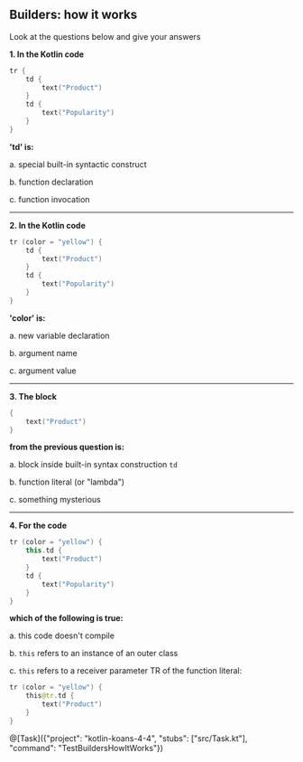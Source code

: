 ## Builders: how it works

Look at the questions below and give your answers

**1. In the Kotlin code**

```kotlin
tr {
    td {
        text("Product")
    }
    td {
        text("Popularity")
    }
}
```

**'td' is:**

a. special built-in syntactic construct

b. function declaration

c. function invocation

***

**2. In the Kotlin code**

```kotlin
tr (color = "yellow") {
    td {
        text("Product")
    }
    td {
        text("Popularity")
    }
}
```

**'color' is:**

a. new variable declaration

b. argument name

c. argument value

***

**3. The block**

```kotlin
{
    text("Product")
}
```

**from the previous question is:**

a. block inside built-in syntax construction `td`

b. function literal (or "lambda")

c. something mysterious

***

**4. For the code**

```kotlin
tr (color = "yellow") {
    this.td {
        text("Product")
    }
    td {
        text("Popularity")
    }
}
```

**which of the following is true:**

a. this code doesn't compile

b. `this` refers to an instance of an outer class

c. `this` refers to a receiver parameter TR of the function literal:

```kotlin
tr (color = "yellow") {
    this@tr.td {
        text("Product")
    }
}
```

@[Task]({"project": "kotlin-koans-4-4", "stubs": ["src/Task.kt"], "command": "TestBuildersHowItWorks"})